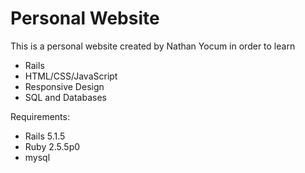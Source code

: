 Personal Website
==================

This is a personal website created by Nathan Yocum in order to learn

* Rails
* HTML/CSS/JavaScript
* Responsive Design
* SQL and Databases

Requirements:

* Rails 5.1.5
* Ruby 2.5.5p0
* mysql